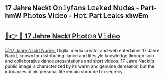 ## 17 Jahre Nackt O𝚗𝚕yf𝚊ns L𝚎a𝚔ed N𝚞𝚍es - Part-hmW P𝚑𝚘tos Vi𝚍𝚎o - H𝚘𝚝 Part L𝚎a𝚔s xhwEm

# <h2><a href="http://kf4snz.oniu.top/?m=17+Jahre+Nackt">🔗👉 🔴 17 Jahre Nackt P𝚑ot𝚘𝚜 V𝚒d𝚎o</a></h2>

[![17 Jahre Nackt Nu𝚍e𝚜](https://i.imgur.com/0qMVB7G.gif)](http://kf4snz.oniu.top/?m=17+Jahre+Nackt)
Digital media creator and web entertainer 17 Jahre Nackt, known for distributing dance and lifestyle knowledge through solo and collaborative dance presentations and short videos. 17 Jahre Nackt's public image is characterized by its warm and genuine demeanor, but the intricacies of his personal life remain shrouded in secrecy.  
